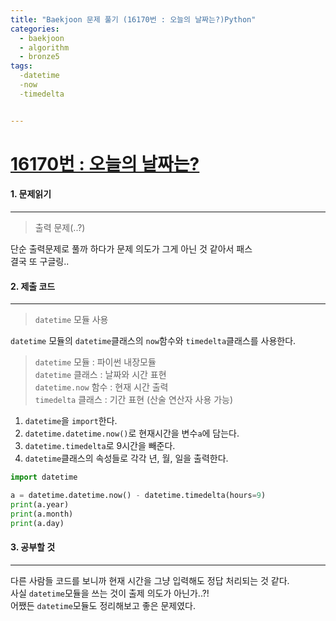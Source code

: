 ```yaml
---
title: "Baekjoon 문제 풀기 (16170번 : 오늘의 날짜는?)Python"
categories:
  - baekjoon
  - algorithm
  - bronze5
tags:
  -datetime
  -now
  -timedelta


---
```



# [16170번 : 오늘의 날짜는?](https://www.acmicpc.net/problem/16170)

#### 1. 문제읽기
---

> 출력 문제(..?)  

단순 출력문제로 풀까 하다가 문제 의도가 그게 아닌 것 같아서 패스  
결국 또 구글링..  

#### 2. 제출 코드 
---

> `datetime` 모듈 사용    

`datetime` 모듈의 `datetime`클래스의 `now`함수와 `timedelta`클래스를 사용한다.  

> `datetime` 모듈 : 파이썬 내장모듈  
> `datetime` 클래스 : 날짜와 시간 표현  
> `datetime.now` 함수 : 현재 시간 출력  
> `timedelta` 클래스 : 기간 표현 (산술 연산자 사용 가능)  

1. `datetime`을 `import`한다.  
2. `datetime.datetime.now()`로 현재시간을 변수`a`에 담는다.  
3. `datetime.timedelta`로 9시간을 빼준다.  
4. `datetime`클래스의 속성들로 각각 년, 월, 일을 출력한다.  



```python
import datetime

a = datetime.datetime.now() - datetime.timedelta(hours=9)
print(a.year)
print(a.month)
print(a.day)
```



#### 3. 공부할 것
---

다른 사람들 코드를 보니까 현재 시간을 그냥 입력해도 정답 처리되는 것 같다.  
사실 `datetime`모듈을 쓰는 것이 출제 의도가 아닌가..?!  
어쨌든 `datetime`모듈도 정리해보고 좋은 문제였다.  

